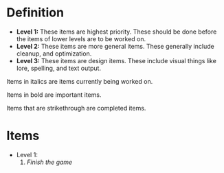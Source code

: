 Definition
==========
* **Level 1:**
    These items are highest priority. These should be done before the items of lower levels are to be worked on.
* **Level 2:**
    These items are more general items. These generally include cleanup, and optimization.
* **Level 3:**
    These items are design items. These include visual things like lore, spelling, and text output.

Items in italics are items currently being worked on.

Items in bold are important items.

Items that are strikethrough are completed items.

Items
=====

* Level 1:
    1. *Finish the game*
